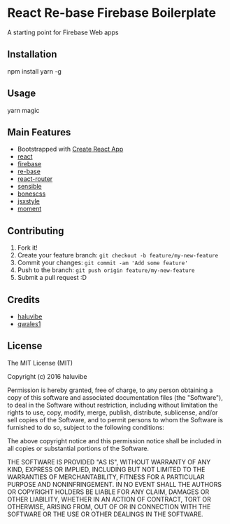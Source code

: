 # React Re-base Firebase Boilerplate

A starting point for Firebase Web apps

## Installation

npm install yarn -g

## Usage

yarn magic

## Main Features

* Bootstrapped with [Create React App](https://github.com/facebookincubator/create-react-app)
* [react](https://github.com/facebook/react)
* [firebase](https://www.npmjs.com/package/firebase)
* [re-base](https://github.com/tylermcginnis/re-base)
* [react-router](https://github.com/rackt/react-router)
* [sensible](https://github.com/meodai/sensible)
* [bonescss](https://github.com/meodai/bonescss)
* [jsxstyle](https://github.com/smyte/jsxstyle)
* [moment](https://github.com/moment/moment)

## Contributing

1. Fork it!
2. Create your feature branch: `git checkout -b feature/my-new-feature`
3. Commit your changes: `git commit -am 'Add some feature'`
4. Push to the branch: `git push origin feature/my-new-feature`
5. Submit a pull request :D

## Credits

* [haluvibe](https://github.com/haluvibe)
* [qwales1](https://github.com/qwales1)

## License

The MIT License (MIT)

Copyright (c) 2016 haluvibe

Permission is hereby granted, free of charge, to any person obtaining a copy
of this software and associated documentation files (the "Software"), to deal
in the Software without restriction, including without limitation the rights
to use, copy, modify, merge, publish, distribute, sublicense, and/or sell
copies of the Software, and to permit persons to whom the Software is
furnished to do so, subject to the following conditions:

The above copyright notice and this permission notice shall be included in all
copies or substantial portions of the Software.

THE SOFTWARE IS PROVIDED "AS IS", WITHOUT WARRANTY OF ANY KIND, EXPRESS OR
IMPLIED, INCLUDING BUT NOT LIMITED TO THE WARRANTIES OF MERCHANTABILITY,
FITNESS FOR A PARTICULAR PURPOSE AND NONINFRINGEMENT. IN NO EVENT SHALL THE
AUTHORS OR COPYRIGHT HOLDERS BE LIABLE FOR ANY CLAIM, DAMAGES OR OTHER
LIABILITY, WHETHER IN AN ACTION OF CONTRACT, TORT OR OTHERWISE, ARISING FROM,
OUT OF OR IN CONNECTION WITH THE SOFTWARE OR THE USE OR OTHER DEALINGS IN THE
SOFTWARE.

